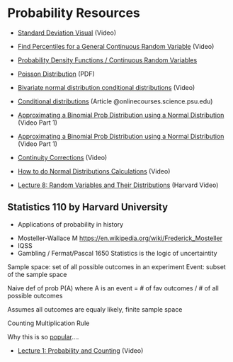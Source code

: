 # Probability Resources



* [Standard Deviation Visual](https://www.youtube.com/watch?v=pW8GZujRcFI) (Video)

* [Find Percentiles for a General Continuous Random Variable](https://www.youtube.com/watch?v=qo4Zj1n3Gak) (Video)

* [Probability Density Functions / Continuous Random Variables](https://www.youtube.com/watch?v=szjL60gAweE)

* [Poisson Distribution](http://www.stats.ox.ac.uk/~marchini/teaching/L5/L5.notes.pdf?fbclid=IwAR21tPt0yVmXlU4CvEWRvW_uoeYUn_FIk6jADPfMsZ_B1C2qZDE20N0y5zc) (PDF)

* [Bivariate normal distribution conditional distributions](https://www.youtube.com/watch?v=fb8uE4NM2fc) (Video)
* [Conditional distributions](https://onlinecourses.science.psu.edu/stat505/node/43/) (Article @onlinecourses.science.psu.edu)

* [Approximating a Binomial Prob Distribution using a Normal Distribution](https://www.youtube.com/watch?v=rPOSpI7qMl0) (Video Part 1)
* [Approximating a Binomial Prob Distribution using a Normal Distribution](https://www.youtube.com/watch?v=LYjKrMDdWKA) (Video Part 1)
* [Continuity Corrections](https://www.youtube.com/watch?v=mjV8okVG1sc) (Video)

* [How to do Normal Distributions Calculations](https://statistics.laerd.com/statistical-guides/normal-distribution-calculations.php) (Video)

* [Lecture 8: Random Variables and Their Distributions](https://www.youtube.com/watch?v=k2BB0p8byGA&index=9&list=PL2SOU6wwxB0uwwH80KTQ6ht66KWxbzTIo&t=0s) (Harvard Video)

## Statistics 110 by Harvard University

* Applications of probability in history
- Mosteller-Wallace M
https://en.wikipedia.org/wiki/Frederick_Mosteller
- IQSS
- Gambling / Fermat/Pascal 1650
Statistics is the logic of uncertaintity

Sample space: set of all possible outcomes in an experiment
Event: subset of the sample space

Naive def of prob
P(A) where A is an event 
= # of fav outcomes / # of all possible outcomes

Assumes all outcomes are equaly likely, finite sample space

Counting
Multiplication Rule


Why this is so [popular](https://www.quora.com/Why-is-Stat-110-so-popular-at-Harvard)....

* [Lecture 1: Probability and Counting](https://www.youtube.com/watch?v=KbB0FjPg0mw&index=1&list=PL2SOU6wwxB0uwwH80KTQ6ht66KWxbzTIo) (Video)

